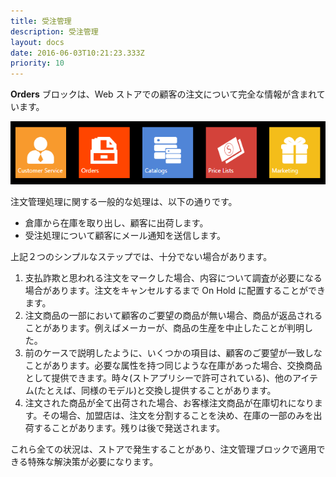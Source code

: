 ```yaml
---
title: 受注管理
description: 受注管理
layout: docs
date: 2016-06-03T10:21:23.333Z
priority: 10
---
```

**Orders** ブロックは、Web ストアでの顧客の注文について完全な情報が含まれています。

![](../../assets/images/docs/orders-block-1.PNG)

注文管理処理に関する一般的な処理は、以下の通りです。

* 倉庫から在庫を取り出し、顧客に出荷します。
* 受注処理について顧客にメール通知を送信します。

上記２つのシンプルなステップでは、十分でない場合があります。

1. 支払詐欺と思われる注文をマークした場合、内容について調査が必要になる場合があります。注文をキャンセルするまで On Hold に配置することができます。
2. 注文商品の一部において顧客のご要望の商品が無い場合、商品が返品されることがあります。例えばメーカーが、商品の生産を中止したことが判明した。
3. 前のケースで説明したように、いくつかの項目は、顧客のご要望が一致しなことがあります。必要な属性を持つ同じような在庫があった場合、交換商品として提供できます。時々(ストアプリシーで許可されている)、他のアイテム(たとえば、同様のモデル)と交換し提供することがあります。
4. 注文された商品が全て出荷された場合、お客様注文商品が在庫切れになります。その場合、加盟店は、注文を分割することを決め、在庫の一部のみを出荷することがあります。残りは後で発送されます。

これら全ての状況は、ストアで発生することがあり、注文管理ブロックで適用できる特殊な解決策が必要になります。